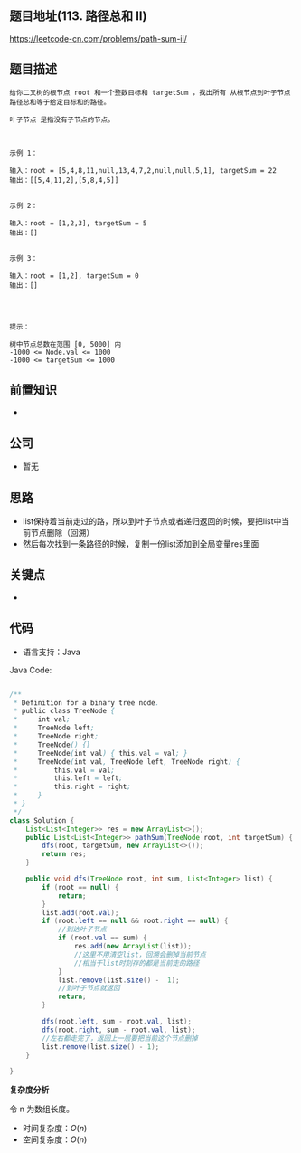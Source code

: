 
## 题目地址(113. 路径总和 II)

https://leetcode-cn.com/problems/path-sum-ii/

## 题目描述

```
给你二叉树的根节点 root 和一个整数目标和 targetSum ，找出所有 从根节点到叶子节点 路径总和等于给定目标和的路径。

叶子节点 是指没有子节点的节点。

 

示例 1：

输入：root = [5,4,8,11,null,13,4,7,2,null,null,5,1], targetSum = 22
输出：[[5,4,11,2],[5,8,4,5]]


示例 2：

输入：root = [1,2,3], targetSum = 5
输出：[]


示例 3：

输入：root = [1,2], targetSum = 0
输出：[]


 

提示：

树中节点总数在范围 [0, 5000] 内
-1000 <= Node.val <= 1000
-1000 <= targetSum <= 1000
```

## 前置知识

- 

## 公司

- 暂无

## 思路
* list保持着当前走过的路，所以到叶子节点或者递归返回的时候，要把list中当前节点删除（回溯）
* 然后每次找到一条路径的时候，复制一份list添加到全局变量res里面
## 关键点

-  

## 代码

- 语言支持：Java

Java Code:

```java

/**
 * Definition for a binary tree node.
 * public class TreeNode {
 *     int val;
 *     TreeNode left;
 *     TreeNode right;
 *     TreeNode() {}
 *     TreeNode(int val) { this.val = val; }
 *     TreeNode(int val, TreeNode left, TreeNode right) {
 *         this.val = val;
 *         this.left = left;
 *         this.right = right;
 *     }
 * }
 */
class Solution {
    List<List<Integer>> res = new ArrayList<>();
    public List<List<Integer>> pathSum(TreeNode root, int targetSum) {
        dfs(root, targetSum, new ArrayList<>());
        return res;
    }

    public void dfs(TreeNode root, int sum, List<Integer> list) {
        if (root == null) {
            return;
        }
        list.add(root.val);
        if (root.left == null && root.right == null) {
            //到达叶子节点
            if (root.val == sum) {
                res.add(new ArrayList(list));
                //这里不用清空list，回溯会删掉当前节点
                //相当于list时刻存的都是当前走的路径
            }
            list.remove(list.size() -  1);
            //到叶子节点就返回
            return;
        }

        dfs(root.left, sum - root.val, list);
        dfs(root.right, sum - root.val, list);
        //左右都走完了，返回上一层要把当前这个节点删掉
        list.remove(list.size() - 1);
    }

}

```


**复杂度分析**

令 n 为数组长度。

- 时间复杂度：$O(n)$
- 空间复杂度：$O(n)$


